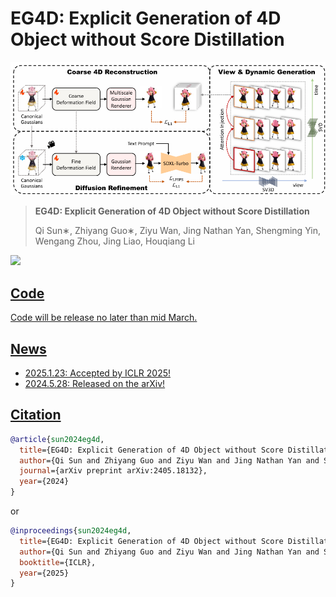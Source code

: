 # EG4D: Explicit Generation of 4D Object without Score Distillation

![framework](assets/framework.png)

> **EG4D: Explicit Generation of 4D Object without Score Distillation**
>
> Qi Sun∗, Zhiyang Guo∗, Ziyu Wan, Jing Nathan Yan, Shengming Yin, Wengang Zhou, Jing Liao, Houqiang Li

<a href='https://arxiv.org/abs/2405.18132v1'><img src='https://img.shields.io/badge/Paper-Arxiv-red'>

## Code
Code will be release no later than mid March.
## News
+ 2025.1.23: Accepted by ICLR 2025!
+ 2024.5.28: Released on the arXiv!

## Citation	

```bibtex
@article{sun2024eg4d,
  title={EG4D: Explicit Generation of 4D Object without Score Distillation},
  author={Qi Sun and Zhiyang Guo and Ziyu Wan and Jing Nathan Yan and Shengming Yin and Wengang Zhou and Jing Liao and Houqiang Li},
  journal={arXiv preprint arXiv:2405.18132},
  year={2024}
}
```
or

```bibtex
@inproceedings{sun2024eg4d,
  title={EG4D: Explicit Generation of 4D Object without Score Distillation},
  author={Qi Sun and Zhiyang Guo and Ziyu Wan and Jing Nathan Yan and Shengming Yin and Wengang Zhou and Jing Liao and Houqiang Li},
  booktitle={ICLR},
  year={2025}
}
```
